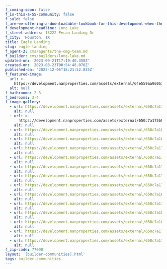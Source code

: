 ```yaml
---
f_coming-soon: false
f_is-this-a-55-community: false
f_sold: false
f_are-we-offering-a-downloadable-lookbook-for-this-development-when-they-submit-their-contact-info: false
f_development-headline: Long Lake
f_street-address: 15222 Pecan Landing Dr
f_city: 'Houston, TX '
title: Eagle Landing
slug: eagle-landing
f_agent-2: cms/agents/the-omg-team.md
f_builder: cms/builders/long-lake.md
updated-on: '2023-09-21T17:19:40.358Z'
created-on: '2023-08-23T00:54:48.076Z'
published-on: '2023-12-05T18:21:52.835Z'
f_featured-image:
  url: >-
    https://development.nanproperties.com/assets/external/64e559aa9605183a5d667ce5_new-homes-community-eagle-landing.webp
  alt: null
f_bathrooms: 2-3
f_bedrooms: 3-4
f_image-gallery:
  - url: https://development.nanproperties.com/assets/external/650c7a17cd59416750b2d7c7_1-web-or-mls-dsc03438-edit.jpg
    alt: null
  - url: >-
      https://development.nanproperties.com/assets/external/650c7a175b09509be62d79f2_1-web-or-mls-dsc03935-edit-edit.jpg
    alt: null
  - url: https://development.nanproperties.com/assets/external/650c7a18cd59416750b2d7e5_1-web-or-mls-dsc03970-edit.jpg
    alt: null
  - url: https://development.nanproperties.com/assets/external/650c7a18cd59416750b2d7d6_2-web-or-mls-dsc03215.jpg
    alt: null
  - url: https://development.nanproperties.com/assets/external/650c7a172f72659947907fd6_2-web-or-mls-dsc03540.jpg
    alt: null
  - url: https://development.nanproperties.com/assets/external/650c7a173712d30331a23311_2-web-or-mls-dsc03690-edit.jpg
    alt: null
  - url: https://development.nanproperties.com/assets/external/650c7a17275212356341c4b6_3-web-or-mls-dsc03230.jpg
    alt: null
  - url: https://development.nanproperties.com/assets/external/650c7a17275212356341c4a7_5-web-or-mls-dsc03240.jpg
    alt: null
  - url: https://development.nanproperties.com/assets/external/650c7a17cd59416750b2d7b8_7-web-or-mls-dsc03265.jpg
    alt: null
  - url: https://development.nanproperties.com/assets/external/650c7a188fb45a5a55aff16d_8-web-or-mls-dsc03748.jpg
    alt: null
  - url: https://development.nanproperties.com/assets/external/650c7a178ee6558ccd14670c_9-web-or-mls-dsc03273_vs.jpg
    alt: null
  - url: https://development.nanproperties.com/assets/external/650c7a18b3380511a05f6fce_10-web-or-mls-dsc03603_vs.jpg
    alt: null
  - url: https://development.nanproperties.com/assets/external/650c7a1874185c1ad4e51586_11-web-or-mls-dsc03640-edit.jpg
    alt: null
  - url: https://development.nanproperties.com/assets/external/650c7a17a07557e9ea02f19e_12-web-or-mls-dsc03300.jpg
    alt: null
  - url: https://development.nanproperties.com/assets/external/650c7a17b3380511a05f6f99_13-web-or-mls-dsc03335.jpg
    alt: null
f_zip-code: 77090
layout: '[builder-communities].html'
tags: builder-communities
---
```



